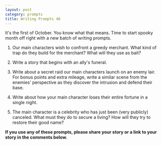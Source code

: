 ```yaml
---
layout: post
category: prompts
title: Writing Prompts 46
---
```


It's the first of October. You know what that means. Time to start spooky month off right with a new batch of writing prompts.

<!--excerpt-->

1. Our main characters wish to confront a greedy merchant. What kind of trap do they build for the merchant? What will they use as bait?

2.  Write a story that begins with an ally's funeral.

3.  Write about a secret raid our main characters launch on an enemy lair. For bonus points and extra mileage, write a similar scene from the enemies' perspective as they discover the intrusion and defend their base.

4.  Write about how your main character loses their entire fortune in a single night.

5.  The main character is a celebrity who has just been (very publicly) canceled. What must they do to secure a living? How will they try to restore their good name?

**If you use any of these prompts, please share your story or a link to your story in the comments below.**
